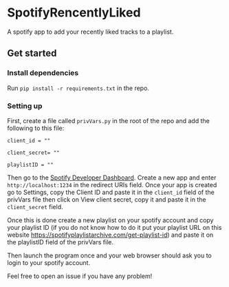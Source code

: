 # SpotifyRencentlyLiked

A spotify app to add your recently liked tracks to a playlist.

## Get started

### Install dependencies

Run `pip install -r requirements.txt` in the repo.

### Setting up
First, create a file called `privVars.py` in the root of the repo and add the following to this file: 
```
client_id = ""

client_secret= ""

playlistID = ""
```
Then go to the [Spotify Developer Dashboard](https://developer.spotify.com/dashboard). Create a new app and enter `http://localhost:1234` in the redirect URIs field.
Once your app is created go to Settings, copy the Client ID and paste it in the `client_id` field of the privVars file then click on View client secret, copy it and paste it in the `client_secret` field.

Once this is done create a new playlist on your spotify account and copy your playlist ID (if you do not know how to do it put your playlist URL on this website https://spotifyplaylistarchive.com/get-playlist-id) and paste it on the playlistID field of the privVars file.

Then launch the program once and your web browser should ask you to login to your spotify account.

Feel free to open an issue if you have any problem!
